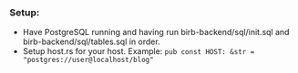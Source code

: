 ### Setup:

- Have PostgreSQL running and having run birb-backend/sql/init.sql and birb-backend/sql/tables.sql in order.
- Setup host.rs for your host. Example: ```pub const HOST: &str = "postgres://user@localhost/blog"```
